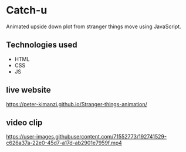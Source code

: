 # Catch-u

Animated upside down plot from stranger things move using JavaScript.


## Technologies used

* HTML
* CSS
* JS

## live website

https://peter-kimanzi.github.io/Stranger-things-animation/

## video clip

https://user-images.githubusercontent.com/71552773/192741529-c626a37a-22e0-45d7-a17d-ab2901e7959f.mp4

